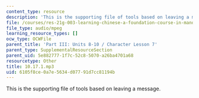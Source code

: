 ```yaml
---
content_type: resource
description: 'This is the supporting file of tools based on leaving a message. '
file: /courses/res-21g-003-learning-chinese-a-foundation-course-in-mandarin-spring-2011/6105f8ce0a7e5634d07791d7cc81194b_10.17.1.mp3
file_type: audio/mpeg
learning_resource_types: []
ocw_type: OCWFile
parent_title: 'Part III: Units 8-10 / Character Lesson 7'
parent_type: SupplementalResourceSection
parent_uid: 5e882777-1f7c-52c8-5070-a26ba4701a68
resourcetype: Other
title: 10.17.1.mp3
uid: 6105f8ce-0a7e-5634-d077-91d7cc81194b
---
```

This is the supporting file of tools based on leaving a message. 

